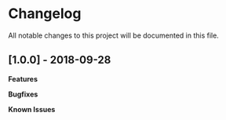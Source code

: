 # Changelog

All notable changes to this project will be documented in this file.

## [1.0.0] - 2018-09-28

**Features**

**Bugfixes**

**Known Issues**

[Unreleased]: https://github.com/bibigon812/puppet-yum/compare/v1.0.0...master
